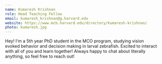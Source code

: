 ```yaml
---
name: Kumaresh Krishnan
role: Head Teaching Fellow
email: kumaresh_krishnan@g.harvard.edu
website: https://www.mcb.harvard.edu/directory/kumaresh-krishnan/
photo: kumaresh.jpg
---
```


Hey! I'm a 5th year PhD student in the MCO program, studying vision evoked behavior and decision making in larval zebrafish. Excited to interact with all of you and learn together! Always happy to chat about literally anything, so feel free to reach out!
